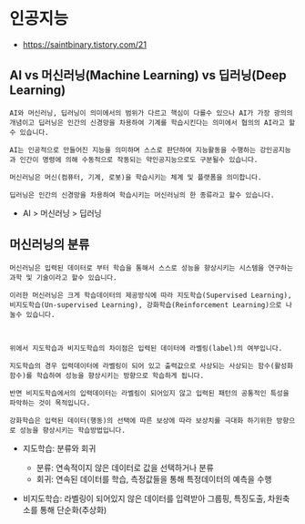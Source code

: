 # 인공지능
- https://saintbinary.tistory.com/21

## AI vs 머신러닝(Machine Learning) vs 딥러닝(Deep Learning)
```
AI와 머신러닝, 딥러닝이 의미에서의 범위가 다르고 핵심이 다를수 있으나 AI가 가장 광의의 개념이고 딥러닝은 인간의 신경망을 차용하여 기계를 학습시킨다는 의미에서 협의의 AI라고 할수 있습니다.

AI는 인공적으로 만들어진 지능을 의미하며 스스로 판단하여 지능활동을 수행하는 강인공지능과 인간이 명령에 의해 수동적으로 작동되는 약인공지능으로도 구분될수 있습니다.

머신러닝은 머신(컴퓨터, 기계, 로봇)을 학습시키는 체계 및 플랫폼을 의미합니다.

딥러닝은 인간의 신경망을 차용하여 학습시키는 머신러닝의 한 종류라고 할수 있습니다.
```
- AI > 머신러닝 > 딥러닝 
## 머신러닝의 분류
```
머신러닝은 입력된 데이터로 부터 학습을 통해서 스스로 성능을 향상시키는 시스템을 연구하는 과학 및 기술이라고 할수 있습니다.

이러한 머신러닝은 크게 학습데이터의 제공방식에 따라 지도학습(Supervised Learning), 비지도학습(Un-supervised Learning), 강화학습(Reinforcement Learning)으로 나눌수 있습니다.



위에서 지도학습과 비지도학습의 차이점은 입력된 데이터에 라벨링(label)의 여부입니다.

지도학습의 경우 입력데이터에 라벨링이 되어 있고 출력값으로 사상되는 사상되는 함수(활성화함수)를 학습하여 성능을 향상시키는 방향으로 학습하게 됩니다.

반면 비지도학습에서의 입력데이터는 라벨링이 되어있지 않고 입력된 패턴의 공통적인 특성을 파악하는 것이 목적입니다.

강화학습은 입력된 데이터(행동)의 선택에 따른 보상에 따라 보상치를 극대화 하기위한 방향으로 성능을 향상시키는 학습방법입니다.
```
- 지도학습: 분류와 회귀 
    - 분류: 연속적이지 않은 데이터로 값을 선택하거나 분류 
    - 회귀: 연속된 데이터를 학습, 측정값들을 통해 특정데이터의 예측을 수행

- 비지도학습: 라벨링이 되어있지 않은 데이터를 입력받아 그룹핑, 특징도출, 차원축소를 통해 단순화(추상화)